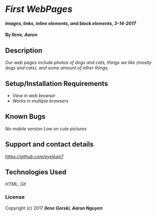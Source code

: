# _First WebPages_

#### _Images, links, inline elements, and block elements, 3-14-2017_

#### By _**Ilene, Aaron**_

## Description

_Our web pages include photos of dogs and cats, things we like (mostly dogs and cats), and some amount of other things._

## Setup/Installation Requirements

* _View in web browser_
* _Works in multiple browsers_


## Known Bugs

_No mobile version_
_Low on cute pictures_

## Support and contact details

_https://github.com/eyelean7_

## Technologies Used

_HTML, Git_

### License

Copyright (c) 2017 **_Ilene Gorski, Aaron Nguyen_**
